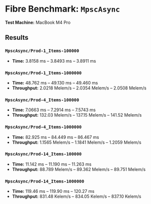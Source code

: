 # Fibre Benchmark: `MpscAsync`
**Test Machine:** MacBook M4 Pro

## Results

### `MpscAsync/Prod-1_Items-100000`
- **Time:** 3.8158 ms – 3.8493 ms – 3.8911 ms

### `MpscAsync/Prod-1_Items-1000000`
- **Time:** 48.762 ms – 49.130 ms – 49.460 ms  
- **Throughput:** 2.0218 Melem/s – 2.0354 Melem/s – 2.0508 Melem/s

### `MpscAsync/Prod-4_Items-100000`
- **Time:** 7.0663 ms – 7.2914 ms – 7.5743 ms  
- **Throughput:** 132.03 Melem/s – 137.15 Melem/s – 141.52 Melem/s

### `MpscAsync/Prod-4_Items-1000000`
- **Time:** 82.925 ms – 84.449 ms – 86.467 ms  
- **Throughput:** 1.1565 Melem/s – 1.1841 Melem/s – 1.2059 Melem/s

### `MpscAsync/Prod-14_Items-100000`
- **Time:** 11.142 ms – 11.190 ms – 11.263 ms  
- **Throughput:** 88.789 Melem/s – 89.362 Melem/s – 89.751 Melem/s

### `MpscAsync/Prod-14_Items-1000000`
- **Time:** 119.46 ms – 119.90 ms – 120.27 ms  
- **Throughput:** 831.48 Kelem/s – 834.05 Kelem/s – 837.10 Kelem/s
